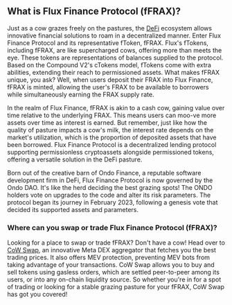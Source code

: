 <h2>What is Flux Finance Protocol (fFRAX)?</h2>
<p>Just as a cow grazes freely on the pastures, the <a href="https://en.wikipedia.org/wiki/Decentralized_finance" rel="nofollow noreferrer noopener" target="_blank">DeFi</a> ecosystem allows innovative financial solutions to roam in a decentralized manner. Enter Flux Finance Protocol and its representative fToken, fFRAX. Flux's fTokens, including fFRAX, are like supercharged cows, offering more than meets the eye. These tokens are representations of balances supplied to the protocol. Based on the Compound V2's cTokens model, fTokens come with extra abilities, extending their reach to permissioned assets. What makes fFRAX unique, you ask? Well, when users deposit their FRAX into Flux Finance, fFRAX is minted, allowing the user's FRAX to be available to borrowers while simultaneously earning the FRAX supply rate.</p>

<p>In the realm of Flux Finance, fFRAX is akin to a cash cow, gaining value over time relative to the underlying FRAX. This means users can moo-ve more assets over time as interest is earned. But remember, just like how the quality of pasture impacts a cow's milk, the interest rate depends on the market's utilization, which is the proportion of deposited assets that have been borrowed. Flux Finance Protocol is a decentralized lending protocol supporting permissionless cryptoassets alongside permissioned tokens, offering a versatile solution in the DeFi pasture.</p>

<p>Born out of the creative barn of Ondo Finance, a reputable software development firm in DeFi, Flux Finance Protocol is now governed by the Ondo DAO. It's like the herd deciding the best grazing spots! The ONDO holders vote on upgrades to the code and alter its risk parameters. The protocol began its journey in February 2023, following a genesis vote that decided its supported assets and parameters.</p>

<h3>Where can you swap or trade Flux Finance Protocol (fFRAX)?</h3>
<p>Looking for a place to swap or trade fFRAX? Don't have a cow! Head over to <a href="https://swap.cow.fi/" rel="noopener" target="_blank">CoW Swap</a>, an innovative Meta DEX aggregator that fetches you the best trading prices. It also offers MEV protection, preventing MEV bots from taking advantage of your transactions. CoW Swap allows you to buy and sell tokens using gasless orders, which are settled peer-to-peer among its users, or into any on-chain liquidity source. So whether you're in for a spot of trading or looking for a stable grazing pasture for your fFRAX, CoW Swap has got you covered!</p>
